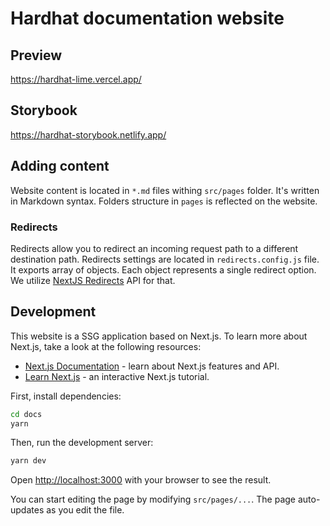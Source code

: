 # Hardhat documentation website

## Preview

https://hardhat-lime.vercel.app/

## Storybook

https://hardhat-storybook.netlify.app/

## Adding content

Website content is located in `*.md` files withing `src/pages` folder. It's written in Markdown syntax. Folders structure in `pages` is reflected on the website.

### Redirects

Redirects allow you to redirect an incoming request path to a different destination path. Redirects settings are located in `redirects.config.js` file. It exports array of objects. Each object represents a single redirect option.
We utilize [NextJS Redirects](https://nextjs.org/docs/api-reference/next.config.js/redirects) API for that.



## Development

This website is a SSG application based on Next.js. To learn more about Next.js, take a look at the following resources:

- [Next.js Documentation](https://nextjs.org/docs) - learn about Next.js features and API.
- [Learn Next.js](https://nextjs.org/learn) - an interactive Next.js tutorial.

First, install dependencies:

```sh
cd docs
yarn
```

Then, run the development server:

```bash
yarn dev
```

Open [http://localhost:3000](http://localhost:3000) with your browser to see the result.

You can start editing the page by modifying `src/pages/...`. The page auto-updates as you edit the file.
